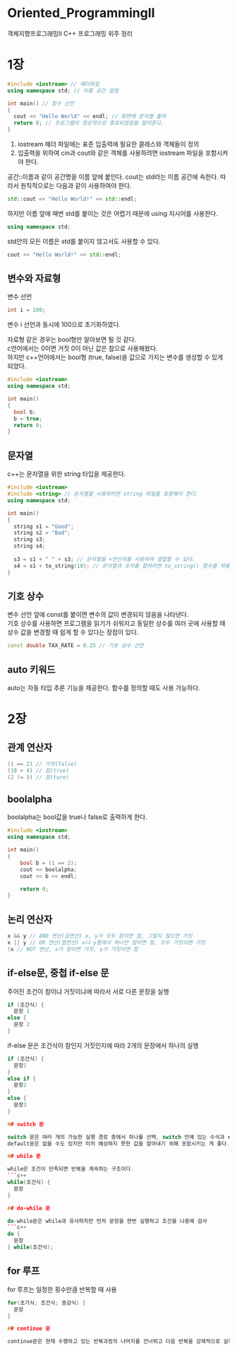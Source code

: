 # Oriented_ProgrammingII
객체지향프로그래밍II C++ 프로그래밍 위주 정리

# 1장

```c++
#include <iostream> // 헤더파일
using namespace std; // 이름 공간 설정

int main() // 함수 선언
{
  cout << "Hello World" << endl; // 화면에 문자열 출력
  return 0; // 프로그램이 정상적으로 종료되었음을 알려준다.
}
```
1. iostream 헤더 파일에는 표준 입출력에 필요한 클래스와 객체들이 정의
2. 입출력을 위하여 cin과 cout와 같은 객체를 사용하려면 iostream 파일을 포함시켜야 한다.

공간::이름과 같이 공간명을 이름 앞에 붙인다. cout는 std라는 이름 공간에 속한다. 따라서 원칙적으로는 다음과 같이 사용하여야 한다.
```c++
std::cout << "Hello World!" << std::endl;
```

하지만 이름 앞에 매번 std를 붙이는 것은 어렵기 때문에 using 지시어를 사용한다.
```c++
using namespace std;
```

std안의 모든 이름은 std를 붙이지 않고서도 사용할 수 있다.
```c++
cout << "Hello World!" << std::endl; 
```

## 변수와 자료형

변수 선언
```c++
int i = 100;
```
변수 i 선언과 동시에 100으로 초기화하였다.
   
자료형 같은 경우는 bool형만 알아보면 될 것 같다.   
c언어에서는 0이면 거짓 0이 아닌 값은 참으로 사용해왔다.   
하지만 c++언어에서는 bool형 (true, false)을 값으로 가지는 변수를 생성할 수 있게 되었다.
```c++
#include <iostream>
using namespace std;

int main()
{
  bool b;
  b = true;
  return 0;
}
```

## 문자열

c++는 문자열을 위한 string 타입을 제공한다. 

```c++
#include <iostream>
#include <string> // 문자열을 사용하려면 string 파일을 포함해야 한다.
using namespace std;

int main()
{
  string s1 = "Good";
  string s2 = "Bad";
  string s3;
  string s4;
  
  s3 = s1 + " " + s3; // 문자열을 +연산자를 사용하여 결합할 수 있다.
  s4 = s1 + to_string(10); // 문자열과 숫자를 합하려면 to_string() 함수를 적용한 후에 합한다.
}
```

## 기호 상수

변수 선언 앞에 const를 붙이면 변수의 값이 변경되지 않음을 나타낸다.   
기호 상수를 사용하면 프로그램을 읽기가 쉬워지고 동일한 상수를 여러 곳에 사용할 때 상수 값을 변경할 때 쉽게 할 수 있다는 장점이 있다.
```c++
const double TAX_RATE = 0.25 // 기호 상수 선언
```
## auto 키워드

auto는 자동 타입 추론 기능을 제공한다. 함수를 정의할 때도 사용 가능하다.

# 2장

## 관계 연산자

```c++
(1 == 2) // 거짓(false)
(10 > 4) // 참(true)
(2 != 3) // 참(ture)
```

## boolalpha

boolalpha는 bool값을 true나 false로 출력하게 한다. 
```c++
#include <iostream>
using namespace std;

int main()
{
	bool b = (1 == 2);
	cout << boolalpha;
	cout << b << endl;

	return 0;
}
```

## 논리 연산자

```c++
x && y // AND 연산(곱연산) x, y가 모두 참이면 참, 그렇지 않으면 거짓
x || y // OR 연산(합연산) x나 y중에서 하나만 참이면 참, 모두 거짓이면 거짓
!x // NOT 연산, x가 참이면 거짓, y가 거짓이면 참
```

## if-else문, 중첩 if-else 문

주어진 조건이 참이냐 거짓이냐에 따라서 서로 다른 문장을 실행
```c++
if (조건식) {
  문장 1
else {
  문장 2
}
```

if-else 문은 조건식이 참인지 거짓인지에 따라 2개의 문장에서 하나의 실행
```c++
if (조건식) {
  문장1
}
else if {
  문장2
}
else {
  문장3
}

## switch 문

switch 문은 여러 개의 가능한 실행 경로 중에서 하나를 선택, switch 안에 있는 수식과 case 절과 비교해서 일치하는 정수값이면 case 내에 문장 실행   
default문은 없을 수도 있지만 미처 예상하지 못한 값을 알아내기 위해 포함시키는 게 좋다.

## while 문

while은 조건이 만족되면 반복을 계속하는 구조이다.
```c++
while(조건식) {
  문장
}

## do-while 문

do-while문은 while과 유사하지만 먼저 문장을 한번 실행하고 조건을 나중에 검사
```c++
do {
  문장
} while(조건식);
```
## for 루프

for 루프는 일정한 횟수만큼 반복할 때 사용
```c++
for(초기식; 조건식; 증감식) {
  문장
}

## continue 문

continue문은 현재 수행하고 있는 반복과정의 나머지를 건너뛰고 다음 반복을 강제적으로 실행

